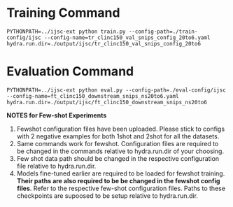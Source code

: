 # Training Command

```PYTHONPATH=../ijsc-ext python train.py --config-path=./train-config/ijsc --config-name=tr_clinc150_val_snips_config_20to6.yaml hydra.run.dir=./output/ijsc/tr_clinc150_val_snips_config_20to6```

# Evaluation Command
```PYTHONPATH=../ijsc-ext python eval.py --config-path=./eval-config/ijsc --config-name=ft_clinc150_downstream_snips_ns20to6.yaml hydra.run.dir=./output/ijsc/ft_clinc150_downstream_snips_ns20to6```

**NOTES for Few-shot Experiments**
1. Fewshot configuration files have been uploaded. Please stick to configs with 2 negative examples for both 1shot and 2shot for all the datasets.
2. Same commands work for fewshot. Configuration files are required to be changed in the commands relative to hydra.run.dir of your choosing.
3. Few shot data path should be changed in the respective configuration file relative to hydra.run.dir.
4. Models fine-tuned earlier are required to be loaded for fewshot training. **Their paths are also required to be be changed in the fewshot config files**. Refer to the respective few-shot configuration files. Paths to these checkpoints are supoosed to be setup relative to hydra.run.dir.
 
